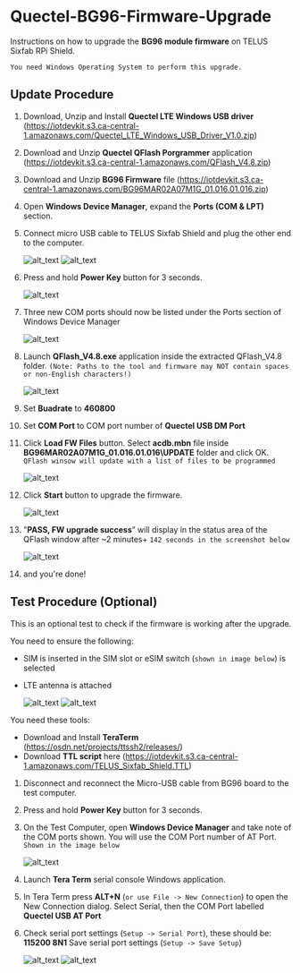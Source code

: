# Quectel-BG96-Firmware-Upgrade
Instructions on how to upgrade the **BG96 module firmware** on  TELUS Sixfab RPi Shield.

`You need Windows Operating System to perform this upgrade.`

## Update Procedure

1. Download, Unzip and Install **Quectel LTE Windows USB driver** (https://iotdevkit.s3.ca-central-1.amazonaws.com/Quectel_LTE_Windows_USB_Driver_V1.0.zip)

2. Download and Unzip **Quectel QFlash Porgrammer** application (https://iotdevkit.s3.ca-central-1.amazonaws.com/QFlash_V4.8.zip)

3. Download and Unzip **BG96 Firmware** file (https://iotdevkit.s3.ca-central-1.amazonaws.com/BG96MAR02A07M1G_01.016.01.016.zip)

4. Open **Windows Device Manager**, expand the **Ports (COM & LPT)** section.

5. Connect micro USB cable to TELUS Sixfab Shield and plug the other end to the computer.

   ![alt_text](images/IMG_8400_320.jpg) ![alt_text](images/IMG_8402_320.jpg)

6. Press and hold **Power Key** button for 3 seconds.

   ![alt_text](images/IMG_8404.jpg)

7. Three new COM ports should now be listed under the Ports section of Windows Device Manager

   ![alt_text](images/COM_Ports.png)

8. Launch **QFlash_V4.8.exe** application inside the extracted QFlash_V4.8 folder. `(Note: Paths to the tool and firmware may NOT contain spaces or non-English characters!)`

      ![alt_text](images/QFlash_V48.png)

9. Set **Buadrate** to **460800**

10. Set **COM Port** to COM port number of **Quectel USB DM Port**

11. Click **Load FW Files** button. Select **acdb.mbn** file inside **BG96MAR02A07M1G_01.016.01.016\UPDATE** folder and click OK. `QFlash winsow will update with a list of files to be programmed`

      ![alt_text](images/Load_FW_Files.png)

12. Click **Start** button to upgrade the firmware.

      ![alt_text](images/FW_Upgrade_Progress.png)

13. "**PASS, FW upgrade success**” will display in the status area of the QFlash window after ~2 minutes+ `142 seconds in the screenshot below`

      ![alt_text](images/FW_Success.png)

14. and you're done!

## Test Procedure (Optional)

This is an optional test to check if the firmware is working after the upgrade. 

You need to ensure the following:
- SIM is inserted in the SIM slot or eSIM switch (`shown in image below`) is selected
- LTE antenna is attached

   ![alt_text](images/SIMMUX.jpg) ![alt_text](images/IMG_8408.jpg)

You need these tools:
- Download and Install **TeraTerm** (https://osdn.net/projects/ttssh2/releases/)
- Download **TTL script** here (https://iotdevkit.s3.ca-central-1.amazonaws.com/TELUS_Sixfab_Shield.TTL) 

1. Disconnect and reconnect the Micro-USB cable from BG96 board to the test computer.

2. Press and hold **Power Key** button for 3 seconds.

3. On the Test Computer, open **Windows Device Manager** and take note of the COM ports shown. You will use the COM Port number of AT Port. `Shown in the image below`

   ![alt_text](images/COM_Ports_TTL.png)

4. Launch **Tera Term** serial console Windows application.

5. In Tera Term press **ALT+N** (`or use File -> New Connection`) to open the New Connection dialog.
Select Serial, then the COM Port labelled **Quectel USB AT Port**

6. Check serial port settings (`Setup -> Serial Port`), these should be: **115200 8N1**
Save serial port settings (`Setup -> Save Setup`)

   ![alt_text](images/Setup_Serial_Port.png) ![alt_text](images/Tera_Term_Settings.png)


